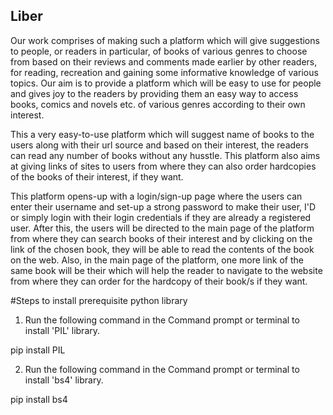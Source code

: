 ## Liber
Our work comprises of making such a platform which will give suggestions to people, or readers in particular, of books of various genres to choose from based on their reviews and comments made earlier by other readers, for reading, recreation and gaining some informative knowledge of various topics. Our aim is to provide a platform which will be easy to use for people and gives joy to the readers by providing them an easy way to access books, comics and novels etc. of various genres according to their own interest.

This a very easy-to-use platform which will suggest name of books to the users along with their url source and based on their interest, the readers can read any number of books without any husstle. This platform also aims at giving links of sites to users from where they can also order hardcopies of the books of their interest, if they want. 

This platform opens-up with a login/sign-up page where the users can enter their username and set-up a strong password to make their user, I'D or simply login with their login credentials if they are already a registered user. After this, the users will be directed to the main page of the platform from where they can search books of their interest and by clicking on the link of the chosen book, they will be able to read the contents of the book on the web. Also, in the main page of the platform, one more link of the same book will be their which will help the reader to navigate to the website from where they can order for the hardcopy of their book/s if they want.

#Steps to install prerequisite python library

1. Run the following command in the Command prompt or terminal to install 'PIL' library.

pip install PIL

2. Run the following command in the Command prompt or terminal to install 'bs4' library.

pip install bs4




